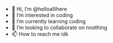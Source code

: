- 👋 Hi, I’m @helloallihere
- 👀 I’m interested in coding
- 🌱 I’m currently learning coding
- 💞️ I’m looking to collaborate on nnothing
- 📫 How to reach me idk

<!---
helloallihere/helloallihere is a ✨ special ✨ repository because its `README.md` (this file) appears on your GitHub profile.
You can click the Preview link to take a look at your changes.
--->

